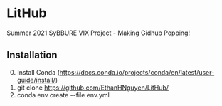 # LitHub
Summer 2021 SyBBURE VIX Project - Making Gidhub Popping!

## Installation
0. Install Conda (https://docs.conda.io/projects/conda/en/latest/user-guide/install/)
1. git clone https://github.com/EthanHNguyen/LitHub/
2. conda env create --file env.yml
